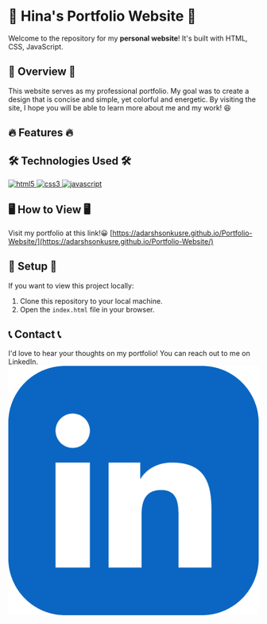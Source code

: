 # 🌟 Hina's Portfolio Website 🌟

Welcome to the repository for my **personal website**! It's built with HTML, CSS, JavaScript. 

## 🚀 Overview 🚀

This website serves as my professional portfolio. My goal was to create a design that is concise and simple, yet colorful and energetic. By visiting the site, I hope you will be able to learn more about me and my work! 😆

## 🔥 Features 🔥


## 🛠 Technologies Used 🛠

  <a href="https://www.w3.org/html/" target="_blank"> 
    <img src="https://img.shields.io/badge/HTML5-E34F26?style=for-the-badge&logo=html5&logoColor=white" alt="html5" /> 
  </a> 
  <a href="https://www.w3schools.com/css/" target="_blank"> 
    <img src="https://img.shields.io/badge/CSS3-1572B6?style=for-the-badge&logo=css3&logoColor=white" alt="css3" /> 
  </a> 
  <a href="https://developer.mozilla.org/en-US/docs/Web/JavaScript" target="_blank"> 
    <img src="https://img.shields.io/badge/JavaScript-F7DF1E?style=for-the-badge&logo=javascript&logoColor=black" alt="javascript" /> 
  </a> 

## 🖥 How to View 🖥

Visit my portfolio at this link!😀 [https://adarshsonkusre.github.io/Portfolio-Website/](https://adarshsonkusre.github.io/Portfolio-Website/)

## 💼 Setup 💼

If you want to view this project locally:

1. Clone this repository to your local machine.
2. Open the `index.html` file in your browser.

## 📞 Contact 📞

I'd love to hear your thoughts on my portfolio! You can reach out to me on LinkedIn.
<a href="https://www.linkedin.com/in/adarsh-sonkusre-a3b4bb293/a" target="_blank"> 
    <img src="./img/linkedin.png" alt="LinkedIN" /> 
  </a> 




